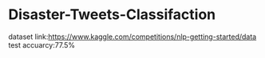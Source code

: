 # Disaster-Tweets-Classifaction

dataset link:https://www.kaggle.com/competitions/nlp-getting-started/data
test accuarcy:77.5%
